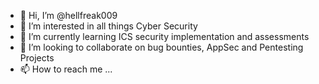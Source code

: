- 👋 Hi, I’m @hellfreak009
- 👀 I’m interested in all things Cyber Security
- 🌱 I’m currently learning ICS security implementation and assessments
- 💞️ I’m looking to collaborate on bug bounties, AppSec and Pentesting Projects
- 📫 How to reach me ...

<!---
hellfreak009/hellfreak009 is a ✨ special ✨ repository because its `README.md` (this file) appears on your GitHub profile.
You can click the Preview link to take a look at your changes.
--->
